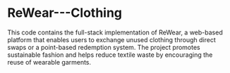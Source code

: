# ReWear---Clothing
This code contains the full-stack implementation of ReWear, a web-based platform that enables users to exchange unused clothing through direct swaps or a point-based redemption system. The project promotes sustainable fashion and helps reduce textile waste by encouraging the reuse of wearable garments.
